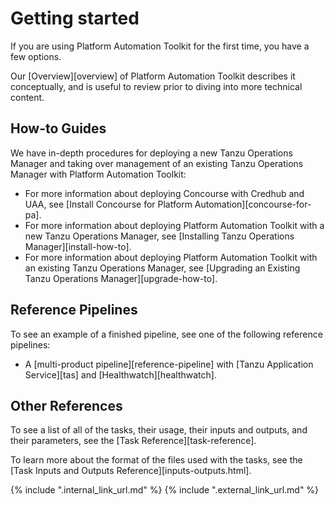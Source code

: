 # Getting started

If you are using Platform Automation Toolkit for the first time,
you have a few options.

Our [Overview][overview] of Platform Automation Toolkit describes it conceptually,
and is useful to review prior to diving into more technical content.

## How-to Guides

We have in-depth procedures for deploying a new Tanzu Operations Manager and
taking over management of an existing Tanzu Operations Manager
with Platform Automation Toolkit:

- For more information about deploying Concourse with Credhub and UAA,
  see [Install Concourse for Platform Automation][concourse-for-pa].
- For more information about deploying Platform Automation Toolkit
  with a new Tanzu Operations Manager, see [Installing Tanzu Operations Manager][install-how-to].
- For more information about deploying Platform Automation Toolkit
  with an existing Tanzu Operations Manager, see
  [Upgrading an Existing Tanzu Operations Manager][upgrade-how-to].

## Reference Pipelines

To see an example of a finished pipeline,
see one of the following reference pipelines:

- A [multi-product pipeline][reference-pipeline]
  with [Tanzu Application Service][tas] and [Healthwatch][healthwatch].

## Other References

To see a list of all of the tasks, their usage,
their inputs and outputs, and their parameters,
see the [Task Reference][task-reference].

To learn more about the format of the files used with the tasks,
see the [Task Inputs and Outputs Reference][inputs-outputs.html].

{% include ".internal_link_url.md" %}
{% include ".external_link_url.md" %}
